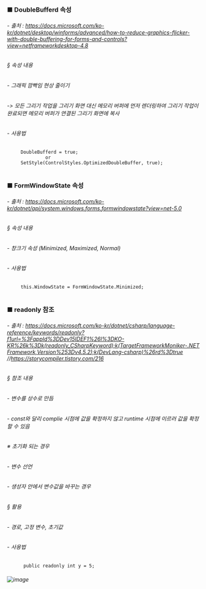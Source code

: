 #
### ■ DoubleBufferd 속성
###### - 출처 : https://docs.microsoft.com/ko-kr/dotnet/desktop/winforms/advanced/how-to-reduce-graphics-flicker-with-double-buffering-for-forms-and-controls?view=netframeworkdesktop-4.8
###### § 속성 내용
######   - 그래픽 깜빡임 현상 줄이기
######     -> 모든 그리기 작업을 그리기 화면 대신 메모리 버퍼에 먼저 렌더링하여 그리기 작업이 완료되면 메모리 버퍼가 연결된 그리기 화면에 복사
###### - 사용법 
         DoubleBufferd = true;
                  or
         SetStyle(ControlStyles.OptimizedDoubleBuffer, true);

#
### ■ FormWindowState 속성 
###### - 출처 : https://docs.microsoft.com/ko-kr/dotnet/api/system.windows.forms.formwindowstate?view=net-5.0
###### § 속성 내용
######   - 창크기 속성 (Minimized, Maximized, Normal)
###### - 사용법 
         this.WindowState = FormWindowState.Minimized;
         
#
### ■ readonly 참조
###### - 출처 : https://docs.microsoft.com/ko-kr/dotnet/csharp/language-reference/keywords/readonly?f1url=%3FappId%3DDev15IDEF1%26l%3DKO-KR%26k%3Dk(readonly_CSharpKeyword);k(TargetFrameworkMoniker-.NETFramework,Version%253Dv4.5.2);k(DevLang-csharp)%26rd%3Dtrue //https://storycompiler.tistory.com/216
###### § 참조 내용
######   - 변수를 상수로 만듬
######   - const와 달리 complie 시점에 값을 확정하지 않고 runtime 시점에 이르러 값을 확정할 수 있음
###### ※ 초기화 되는 경우
######   - 변수 선언
######   - 생성자 안에서 변수값을 바꾸는 경우
###### § 활용
######   - 경로, 고정 변수, 초기값
###### - 사용법 
          public readonly int y = 5;
###### ![image](https://user-images.githubusercontent.com/74608323/111095967-e25db700-8581-11eb-8108-d037ca0b01f7.png)
